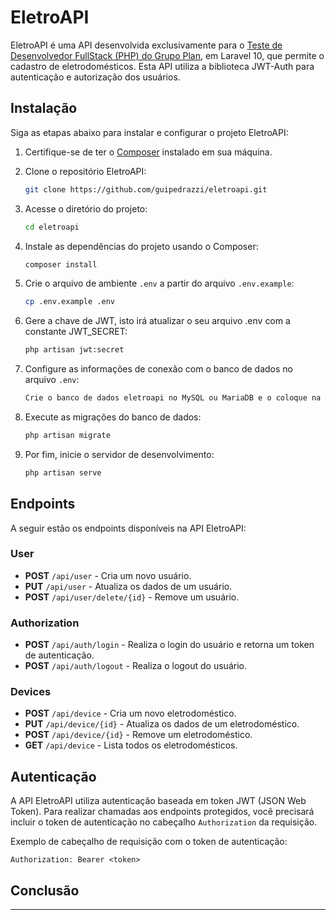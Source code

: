 # EletroAPI

EletroAPI é uma API desenvolvida exclusivamente para o [Teste de Desenvolvedor FullStack (PHP) do Grupo Plan](https://drive.google.com/file/d/1xY6EfiSDgJjQhrFCwiHQfL1fxTKg6S7i/view), em Laravel 10, que permite o cadastro de eletrodomésticos. Esta API utiliza a biblioteca JWT-Auth para autenticação e autorização dos usuários.

## Instalação

Siga as etapas abaixo para instalar e configurar o projeto EletroAPI:

1. Certifique-se de ter o [Composer](https://getcomposer.org/) instalado em sua máquina.

2. Clone o repositório EletroAPI:

   ```bash
   git clone https://github.com/guipedrazzi/eletroapi.git
   ```

3. Acesse o diretório do projeto:

   ```bash
   cd eletroapi
   ```

4. Instale as dependências do projeto usando o Composer:

   ```bash
   composer install
   ```

5. Crie o arquivo de ambiente `.env` a partir do arquivo `.env.example`:

   ```bash
   cp .env.example .env
   ```

6. Gere a chave de JWT, isto irá atualizar o seu arquivo .env com a constante JWT_SECRET:

   ```bash
   php artisan jwt:secret
   ```

7. Configure as informações de conexão com o banco de dados no arquivo `.env`:
    ```bash
   Crie o banco de dados eletroapi no MySQL ou MariaDB e o coloque na constante DB_DATABASE no .env
   ```

8. Execute as migrações do banco de dados:

   ```bash
   php artisan migrate
   ```

9. Por fim, inicie o servidor de desenvolvimento:

   ```bash
   php artisan serve
   ```

## Endpoints

A seguir estão os endpoints disponíveis na API EletroAPI:

### User

- **POST** `/api/user` - Cria um novo usuário.
- **PUT** `/api/user` - Atualiza os dados de um usuário.
- **POST** `/api/user/delete/{id}` - Remove um usuário.

### Authorization

- **POST** `/api/auth/login` - Realiza o login do usuário e retorna um token de autenticação.
- **POST** `/api/auth/logout` - Realiza o logout do usuário.

### Devices

- **POST** `/api/device` - Cria um novo eletrodoméstico.
- **PUT** `/api/device/{id}` - Atualiza os dados de um eletrodoméstico.
- **POST** `/api/device/{id}` - Remove um eletrodoméstico.
- **GET** `/api/device` - Lista todos os eletrodomésticos.

## Autenticação

A API EletroAPI utiliza autenticação baseada em token JWT (JSON Web Token). Para realizar chamadas aos endpoints protegidos, você precisará incluir o token de autenticação no cabeçalho `Authorization` da requisição.

Exemplo de cabeçalho de requisição com o token de autenticação:

```
Authorization: Bearer <token>
```

## Conclusão

---

